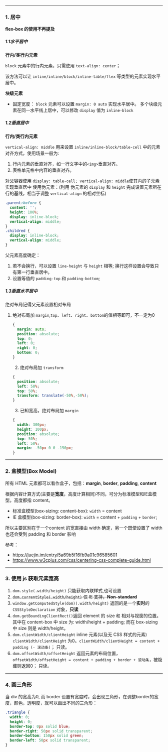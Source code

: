 ***
### 1. 居中
**flex-box 的使用不再提及**
##### 1.1水平居中
**行内/类行内元素**

`block` 元素中的行内元素，只需使用 `text-align: center`；

该方法可以让 `inline/inline/block/inline-table/flex` 等类型的元素实现水平居中。

**块级元素**

- 固定宽度：
`block` 元素可以设置 `margin: 0 auto` 实现水平居中。
多个块级元素在同一水平线上居中，可以修改 `display` 值为 `inline-block`


##### 1.2垂直居中
**行内/类行内元素**

`vertical-align: middle` 用来设置 `inline/inline-block/table-cell` 中的元素对齐方式，使用场景一般为:
1. 行内元素的垂直对齐，如一行文字中的`<img>`垂直对齐。
2. 表格单元格中内容的垂直对齐。

对父容器使用 `display: table-cell; vertical-align: middle`使其内的子元素实现垂直居中
使用伪元素：(利用 伪元素的 `display` 和 `height` 完成设置元素所在行的基线，相当于调整 `vertical-align` 的相对坐标)
```CSS
.parent:before {
  content: '';
  height: 100%;
  display: inline-block;
  vertical-align: middle;
}
.childred {
  display: inline-block;
  vertical-align: middle;
}
```

父元素高度确定：
1. 若不会换行，可以设置 `line-height` 与 `height` 相等; 换行这样设置会导致只有第一行垂直居中。
2. 设置等值的 `padding-top` 和 `padding-bottom`;

##### 1.3垂直水平居中
绝对布局记得父元素设置相对布局
1. 绝对布局加 `margin`,`top`、`left`、`right`、`bottom`的值相等即可，不一定为0
    ```CSS
    {
      margin: auto;
      position: absolute;
      top: 0;
      left: 0;
      right: 0;
      bottom: 0;
    }
    ```
    2. 绝对布局加 `transform`
    ```CSS
    {
      position: absolute;
      left: 50%;
      top: 50%;
      transform: translate(-50%,-50%);
    }
    ````
    3. 已知宽高，绝对布局加 `margin`
    ```CSS
    {
      width: 300px;
      height: 100px;
      position: absolute;
      top: 50%;
      left: 50%;
      margin: -50px 0 0 -150px;
    }
    ````
---
### 2. 盒模型(Box Model)

所有 HTML 元素都可以看作盒子，包括：**margin**, **border**, **padding**, **content**

根据内容计算方式(主要是**宽度**，高度计算相同)不同，可分为标准模型和IE盒模型。高度都指 content。

- 标准盒模型(box-sizing: content-box): `width` = content
- IE 盒模型(box-sizing: border-box): `width` = content + `padding` + `border`;

所以主要区别在于一个content 的宽直接由 width 确定，另一个既使设置了 width 也还会受到 padding 和 border 影响


参考：
- https://juejin.im/entry/5a69b5f16fb9a01c96585601
- https://www.w3cplus.com/css/centering-css-complete-guide.html

---
### 3. 使用 js 获取元素宽高
1. `dom.style(.width/height)` 只能获取内联样式,也可设置
2. ~~`dom.currentStyle(.width/height)` 仅 IE 支持，**Non-standard**~~
3. `window.getComputedStyle(dom)(.width/height)` 返回的是一个**实时**的 `CSSStyleDeclaration` 对象，**只读**
4. `dom.getBoundingClientRect()`返回 element 的 size 和 相对与视窗的位置。其中在 content-box 中 size 为: width/height + padding; 而在 box-sizing 中 size 则是 width/height。
5. `dom.clientWidth/clientHeight` inline 元素(以及无 CSS 样式的元素) `clientWidth/clientHeight` 为0。`clientWidth/clientHeight = content + padding (- 滚动条)`； 只读。
6. `dom.offsetWidth/offsetHeight` 返回元素的布局位置，`offsetWidth/offsetHeight = content + padding + border + 滚动条`，被隐藏则返回0； 只读。

---
### 4. 画三角形
当 div 的宽高为0, 而 border 设置有宽度时，会出现三角形，在调整border的宽度，颜色，透明度，就可以画出不同的三角形：
```CSS
.triangle {
  width: 0;
  height: 0;
  border-top: 0px solid blue;
  border-right: 50px solid transparent;
  border-bottom: 150px solid green;
  border-left: 50px solid transparent;
}
```
